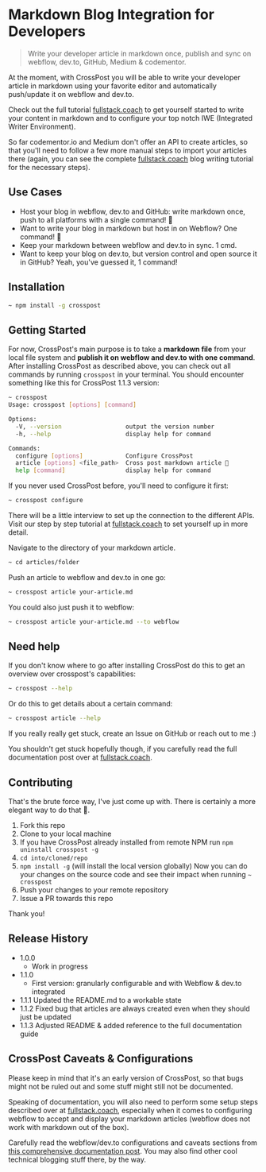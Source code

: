 # Markdown Blog Integration for Developers

> Write your developer article in markdown once, publish and sync on webflow,
dev.to, GitHub, Medium & codementor.

At the moment, with CrossPost you will be able to write your developer article
in markdown using your favorite editor and automatically push/update it on
webflow and dev.to.

Check out the full tutorial
[fullstack.coach](https://fullstack.coach/post/how-to-write-and-cross-post-your-markdown-content)
to get yourself started to write your content in markdown and to configure your
top notch IWE (Integrated Writer Environment).

So far codementor.io and Medium don't offer an API to create articles, so that
you'll need to follow a few more manual steps to import your articles there
(again, you can see the complete
[fullstack.coach](https://fullstack.coach/post/how-to-write-and-cross-post-your-markdown-content)
blog writing tutorial for the necessary steps).

## Use Cases

- Host your blog in webflow, dev.to and GitHub: write markdown once, push to all
  platforms with a single command! 🚀
- Want to write your blog in markdown but host in on Webflow? One command! 🚀
- Keep your markdown between webflow and dev.to in sync. 1 cmd.
- Want to keep your blog on dev.to, but version control and open source it in
  GitHub? Yeah, you've guessed it, 1 command!

## Installation

```bash
~ npm install -g crosspost
```

## Getting Started

For now, CrossPost's main purpose is to take a **markdown file** from your local
file system and **publish it on webflow and dev.to with one command**. After
installing CrossPost as described above, you can check out all commands by
running `crosspost` in your terminal. You should encounter something like this
for CrossPost 1.1.3 version:

```bash
~ crosspost
Usage: crosspost [options] [command]

Options:
  -V, --version                  output the version number
  -h, --help                     display help for command

Commands:
  configure [options]            Configure CrossPost
  article [options] <file_path>  Cross post markdown article 🚀
  help [command]                 display help for command
```

If you never used CrossPost before, you'll need to configure it first:

```bash
~ crosspost configure
```

There will be a little interview to set up the connection to the different APIs.
Visit our step by step tutorial at
[fullstack.coach](https://fullstack.coach/post/how-to-write-and-cross-post-your-markdown-content)
to set yourself up in more detail.

Navigate to the directory of your markdown article.

```bash
~ cd articles/folder
```

Push an article to webflow and dev.to in one go:

```bash
~ crosspost article your-article.md
```

You could also just push it to webflow:

```bash
~ crosspost article your-article.md --to webflow
```

## Need help

If you don't know where to go after installing CrossPost do this to get an
overview over crosspost's capabilities:

```bash
~ crosspost --help
```

Or do this to get details about a certain command:

```bash
~ crosspost article --help
```

If you really really get stuck, create an Issue on GitHub or reach out to me :)

You shouldn't get stuck hopefully though, if you carefully read the full
documentation post over at
[fullstack.coach](https://fullstack.coach/post/how-to-write-and-cross-post-your-markdown-content).

## Contributing

That's the brute force way, I've just come up with. There is certainly a more
elegant way to do that 🙈.

1. Fork this repo
1. Clone to your local machine
1. If you have CrossPost already installed from remote NPM run `npm uninstall
   crosspost -g`
1. `cd into/cloned/repo`
1. `npm install -g` (will install the local version globally) Now you can do
   your changes on the source code and see their impact when running `~
   crosspost`
1. Push your changes to your remote repository
1. Issue a PR towards this repo

Thank you!

## Release History

- 1.0.0
  - Work in progress
- 1.1.0
  - First version: granularly configurable and with Webflow & dev.to integrated
- 1.1.1 Updated the README.md to a workable state
- 1.1.2 Fixed bug that articles are always created even when they should just be
  updated
- 1.1.3 Adjusted README & added reference to the full documentation guide

## CrossPost Caveats & Configurations

Please keep in mind that it's an early version of CrossPost, so that bugs might
not be ruled out and some stuff might still not be documented.

Speaking of documentation, you will also need to perform some setup steps
described over at
[fullstack.coach](https://fullstack.coach/post/how-to-write-and-cross-post-your-markdown-content),
especially when it comes to configuring webflow to accept and display your
markdown articles (webflow does not work with markdown out of the box).

Carefully read the webflow/dev.to configurations and caveats sections from [this
comprehensive documentation
post](https://fullstack.coach/post/how-to-write-and-cross-post-your-markdown-content).
You may also find other cool technical blogging stuff there, by the way.
